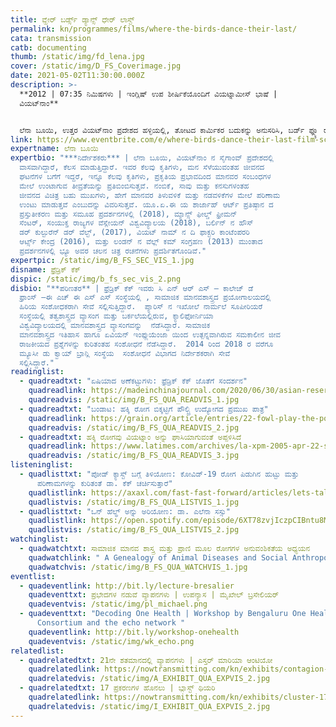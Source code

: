 ```yaml
---
title: ವ್ಹೇರ್ ಬರ್ಡ್ಸ್‌ ಡ್ಯಾನ್ಸ್‌ ಧೇರ್‌ ಲಾಸ್ಟ್‌
permalink: kn/programmes/films/where-the-birds-dance-their-last/
cata: transmission
catb: documenting
thumb: /static/img/fd_lena.jpg
cover: /static/img/D_FS_Coverimage.jpg
date: 2021-05-02T11:30:00.000Z
description: >-
  **2012 | 07:35 ನಿಮಿಷಗಳು | ಇಂಗ್ಲಿಷ್‌ ಉಪ ಶೀರ್ಷಿಕೆಯೊಂದಿಗೆ ವಿಯಟ್ನಾಮೀಸ್‌ ಭಾಷೆ |
  ವಿಯಟ್‌ನಾಂ‌**


  ಲೆನಾ ಬೂಯಿ, ಉತ್ತರ ವಿಯಟ್‌ನಾಂ ಪ್ರದೇಶದ ಹಳ್ಳಿಯಲ್ಲಿ, ತೋಟದ ಕಾರ್ಮಿಕರ ಬದುಕನ್ನು ಅನುಸರಿಸಿ, ಬರ್ಡ್‌ ಫ್ಲ್ಯೂ ರೋಗವನ್ನು ಕುರಿತಂತೆ ಪ್ರಮುಖ ಅಂಶಗಳನ್ನು ತೆರೆಯ ಮೇಲೆ ತಂದಿದ್ದಾರೆ. ಈ ಕಾರ್ಮಿಕರು, ಬಾತುಕೋಳಿಯ ಪುಕ್ಕಗಳನ್ನು ಬೇರ್ಪಡಿಸಿ, ಚೀನಾ ದೇಶಕ್ಕೆ ರಫ್ತು ಮಾಡುತ್ತಾರೆ. 2005 ರಲ್ಲಿ, ಬರ್ಡ್‌ ಫ್ಲ್ಯೂ ರೋಗವು, ಪಿಡುಗಿನ ರೂಪ ತಾಳಿ ಎಲ್ಲ ಕಡೆ ಹರಡಿದಾಗ, ಚೀನಾ ದೇಶವು ಬಾತುಕೋಳಿಯ ಪುಕ್ಕಗಳ ಆಮದನ್ನು ರದ್ದು ಪಡಿಸುತ್ತದೆ. ಈ ಪ್ರಕರಣದಿಂದಾಗಿ, ತೋಟದ ಕಾರ್ಮಿಕರು ಏನೆಲ್ಲಾ ಕಷ್ಟಗಳಿಗೆ ಗುರಿಯಾಗುತ್ತಾರೆ ಎಂಬುದನ್ನು, ಈ ಚಲನ ಚಿತ್ರದ ಮೂಲಕ, ಚಿತ್ರ ನಿರ್ದೇಶಕರು ಬೆಳಕಿಗೆ ತಂದಿದ್ದಾರೆ. ಪ್ರಾಣಿ ಪಕ್ಷಿಗಳನ್ನು ಮತ್ತು ಅವುಗಳಿಂದ ಉತ್ಪಾದಿಸಿದ ಪದಾರ್ಥಗಳನ್ನು, ಆಹಾರವಾಗಿ ಸೇವಿಸುವುದರಿಂದ ಸಂಭವಿಸುವ ಪರಿಣಾಮಗಳು, ಗ್ರಾಮೀಣ ಭೂ-ಪ್ರದೇಶಗಳ ಬದಲಾವಣೆಗಳು ಹಾಗೂ ಅನಾರೋಗ್ಯದ ಅಂಶವನ್ನೂ ಮೀರಿ ರೋಗಗಳಿಂದಾಗಿ ಮಾನವರ ಮೇಲೆ ಉಂಟಾಗುವ ಪ್ರಭಾವಗಳು, ಮುಂತಾದ ಹಲವು ವಿಷಯಗಳನ್ನು, ‘ವ್ಹೇರ್ ಬರ್ಡ್ಸ್‌ ಡ್ಯಾನ್ಸ್‌ ಧೇರ್‌ ಲಾಸ್ಟ್‌‌ʼ, ಚಿತ್ರವು, ಪ್ರತಿಬಿಂಬಿಸುತ್ತದೆ.
link: https://www.eventbrite.com/e/where-birds-dance-their-last-film-screening-discussion-registration-145820558215
expertname: ಲೆನಾ ಬೂಯಿ
expertbio: "***ನಿರ್ದೇಶಕರು*** | ಲೆನಾ ಬೂಯಿ, ವಿಯಟ್‌ನಾಂ ನ ಸೈಗಾಂವ್‌ ಪ್ರದೇಶದಲ್ಲಿ
  ವಾಸವಾಗಿದ್ದಾರೆ, ಕೆಲಸ ಮಾಡುತ್ತಿದ್ದಾರೆ. ಇವರ ಕೆಲವು ಕೃತಿಗಳು, ಮನ ಸೆಳೆಯುವಂತಹ ಜೀವನದ
  ಘಟನೆಗಳ ಬಗೆಗೆ ಇದ್ದರೆ, ಇನ್ನೂ ಕೆಲವು ಕೃತಿಗಳು, ಪ್ರಕೃತಿಯ ಪ್ರಭಾವದಿಂದ ಮಾನವರ ಸಂಬಂಧಗಳ
  ಮೇಲೆ ಉಂಟಾಗುವ ತೀವ್ರತೆಯನ್ನು ಪ್ರತಿಬಿಂಬಿಸುತ್ತವೆ. ನಂಬಿಕೆ, ಸಾವು ಮತ್ತು ಕನಸುಗಳಂತಹ
  ಜೀವನದ ವಿಚಿತ್ರ ಬಹು ಮುಖಗಳು, ಹೇಗೆ ಮಾನವರ ತಿಳುವಳಿಕೆ ಮತ್ತು ನಡವಳಿಕೆಗಳ ಮೇಲೆ ಪರಿಣಾಮ
  ಉಂಟು ಮಾಡುತ್ತವೆ ಎಂಬುದನ್ನು ವಿವರಿಸುತ್ತವೆ. ಯೂ.ಏ.ಈ ಯ ಶಾರ್ಜಾಹ್‌ ಆರ್ಟ್‌ ಪ್ರತಿಷ್ಠಾನ ದ
  ಪ್ರಸ್ತುತೀಕರಣ ಮತ್ತು ಸಮೂಹ ಪ್ರದರ್ಶನಗಳಲ್ಲಿ (2018), ಮ್ಯಾನ್ಸ್‌ ಫೀಲ್ಡ್‌ ಫ್ರೀಮನ್‌
  ಸೆಂಟರ್‌, ಸಂಯುಕ್ತ ರಾಜ್ಯಗಳ ವೆಸ್ಲೇಯನ್‌ ವಿಶ್ವವಿದ್ಯಾಲಯ (2018), ಬರ್ಲಿನ್‌ ನ ಹೌಸ್‌
  ಡರ್‌ ಕುಲ್ಟುರೆನ್‌ ಡರ್‌ ವೆಲ್ಟ್‌, (2017), ವಿಯಟ್‌ ನಾಮ್‌ ನ ದಿ ಫಾಕ್ಟರಿ ಕಾಂಟೆಂಪರರಿ
  ಆರ್ಟ್ಸ್‌ ಕೇಂದ್ರ (2016), ಮತ್ತು ಲಂಡನ್‌ ನ ವೆಲ್ಲ್‌ ಕಮ್‌ ಸಂಗ್ರಹಣ (2013) ಮುಂತಾದ
  ಪ್ರದರ್ಶನಗಳಲ್ಲಿ ಭ್ಯೂ ಅವರ ಚಲನ ಚಿತ್ರ ರಚನೆಗಳು ಪ್ರದರ್ಶಿತಗೊಂಡಿವೆ."
expertpic: /static/img/B_FS_SEC_VIS_1.jpg
disname: ಫ್ರೆಡ್ರಿಕ್‌ ಕೆಕ್‌
dispic: /static/img/b_fs_sec_vis_2.png
disbio: "**ಪರಿಣತರ** | ಫ್ರೆಡ್ರಿಕ್‌ ಕೆಕ್‌ ಇವರು ಸಿ ಎನ್‌ ಆರ್‌ ಎಸ್‌ – ಕಾಲೇಜ್‌ ಡೆ
  ಫ್ರಾಂಸ್‌ –ಈ ಎಚ್‌ ಈ ಎಸ್‌ ಎಸ್‌ ಸಂಸ್ಥೆಯಲ್ಲಿ , ಸಾಮಾಜಿಕ ಮಾನವಶಾಸ್ತ್ರದ ಪ್ರಯೋಗಾಲಯದಲ್ಲಿ
  ಹಿರಿಯ ಸಂಶೋಧಕರಾಗಿ ಸೇವೆ ಸಲ್ಲಿಸುತ್ತಿದ್ದಾರೆ.  ಪ್ಯಾರಿಸ್‌ ನ ಇಖೋಲೆ ನಾರ್ಮಲೆ ಸೂಪೀರಿಯರೆ
  ಸಂಸ್ಥೆಯಲ್ಲಿ ತತ್ವಶಾಸ್ತ್ರದ ವ್ಯಾಸಂಗ ಮತ್ತು ಬರ್ಕಲೆಯಲ್ಲಿರುವ, ಕ್ಯಾಲಿಫೋರ್ನಿಯಾ
  ವಿಶ್ವವಿದ್ಯಾಲಯದಲ್ಲಿ ಮಾನವಶಾಸ್ತ್ರದ ವ್ಯಾಸಂಗವನ್ನು  ನೆಡೆಸಿದ್ದಾರೆ. ಸಾಮಾಜಿಕ
  ಮಾನವಶಾಸ್ತ್ರದ ಇತಿಹಾಸ ಹಾಗೂ ಏವಿಯನ್ ಇಂಫ್ಲುಯೆಂಜಾ ಯಿಂದ ಉತ್ಪನ್ನವಾಗಿರುವ ಸಮಕಾಲೀನ ಜೀವ
  ರಾಜಕೀಯದ ಪ್ರಶ್ನೆಗಳನ್ನು ಕುರಿತಂತಹ ಸಂಶೋಧನೆ ನೆಡೆಸಿದ್ದಾರೆ.  2014 ರಿಂದ 2018 ರ ವರೆಗೂ
  ಮ್ಯೂಸೀ ಡು ಕ್ವಾಯ್‌ ಬ್ರಾನ್ಲಿ ಸಂಸ್ಥೆಯ  ಸಂಶೋಧನೆ ವಿಭಾಗದ ನಿರ್ದೇಶಕರಾಗಿ ಸೇವೆ
  ಸಲ್ಲಿಸಿದ್ದಾರೆ."
readinglist:
  - quadreadtxt: "ಏಷಿಯಾದ ಅಣೆಕಟ್ಟುಗಳು: ಫ್ರೆಡ್ರಿಕ್‌ ಕೆಕ್‌ ಜೊತೆಗೆ ಸಂದರ್ಶನ"
    quadreadlink: https://madeinchinajournal.com/2020/06/30/asian-reservoirs-a-conversation-with-frederic-keck/
    quadreadvis: /static/img/B_FS_QUA_READVIS_1.jpg
  - quadreadtxt: "ಬಂಡಾಟ: ಹಕ್ಕಿ ರೋಗ ಬಿಕ್ಕಟ್ಟಿಗೆ ಪೌಲ್ಟ್ರಿ ಉದ್ಯೋಗದ ಪ್ರಮುಖ ಪಾತ್ರ"
    quadreadlink: https://grain.org/article/entries/22-fowl-play-the-poultry-industry-s-central-role-in-the-bird-flu-crisis
    quadreadvis: /static/img/B_FS_QUA_READVIS_2.jpg
  - quadreadtxt: ಹಕ್ಕಿ ರೋಗವು ವಿಯಟ್ನಾಂ ಅನ್ನು ಘಾಸಿಯಾಗುವಂತೆ ಅಪ್ಪಳಿಸಿದೆ
    quadreadlink: https://www.latimes.com/archives/la-xpm-2005-apr-22-sci-vietflu22-story.html
    quadreadvis: /static/img/B_FS_QUA_READVIS_3.jpg
listeninglist:
  - quadlisttxt: "ಪೋಡ್‌ ಕ್ಯಾಸ್ಟ್‌ ಬಗ್ಗೆ ತಿಳಿಯೋಣ: ಕೋವಿಡ್-19‌ ರೋಗ ಪಿಡುಗಿನ ಹುಟ್ಟು ಮತ್ತು
      ಪರಿಣಾಮಗಳನ್ನು ಕುರಿತಂತೆ ಡಾ. ಕೆಕ್‌ ಚರ್ಚಿಸುತ್ತಾರೆ"
    quadlistlink: https://axaxl.com/fast-fast-forward/articles/lets-talk-podcast-dr-keck-discusses-the-origins-and-implications-of-the-covid-19-pandemic
    quadlistvis: /static/img/B_FS_QUA_LISTVIS_1.jpg
  - quadlisttxt: "ಒನ್‌ ಹೆಲ್ಥ್‌ ಅನ್ನು ಅರಿಯೋಣ: ಡಾ. ಎಲೆನಾ ಸಸ್ಸು"
    quadlistlink: https://open.spotify.com/episode/6XT78zvjIczpCIBntu8M4Q
    quadlistvis: /static/img/B_FS_QUA_LISTVIS_2.jpg
watchinglist:
  - quadwatchtxt: ಸಾಮಾಜಿಕ ಮಾನವ ಶಾಸ್ತ್ರ ಮತ್ತು ಪ್ರಾಣಿ ಮೂಲ ರೋಗಗಳ ಅನುವಂಶಿಕತೆಯ ಅಧ್ಯಯನ
    quadwatchlink: " A Genealogy of Animal Diseases and Social Anthropology"
    quadwatchvis: /static/img/B_FS_QUA_WATCHVIS_1.jpg
eventlist:
  - quadeventlink: http://bit.ly/lecture-bresalier
    quadeventtxt: ಪ್ರಭೇದಗಳ ನಡುವೆ ವ್ಯಾಪನಗಳು | ಉಪನ್ಯಾಸ | ಮೈಖೇಲ್‌ ಬ್ರಸೇಲಿಯರ್‌
    quadeventvis: /static/img/pl_michael.png
  - quadeventtxt: "Decoding One Health | Workshop by Bengaluru One Health City
      Consortium and the echo network "
    quadeventlink: http://bit.ly/workshop-onehealth
    quadeventvis: /static/img/wk_echo.png
relatedlist:
  - quadrelatedtxt: 21ನೇ ಶತಮಾನದಲ್ಲಿ ವ್ಯಾಪನಗಳು | ಎಸ್ತರ್‌ ಮಾರಿಯಾ ಆಂಟಿಯೋ
    quadrelatedlink: https://nowtransmitting.com/kn/exhibits/contagion-21st-century/
    quadrelatedvis: /static/img/A_EXHIBIT_QUA_EXPVIS_2.jpg
  - quadrelatedtxt: 17 ಪ್ರಕರಣಗಳ ಹೊನಲು | ಬ್ಲಾಸ್ಟ್‌ ಥಿಯರಿ
    quadrelatedlink: https://nowtransmitting.com/kn/exhibits/cluster-17-cases/
    quadrelatedvis: /static/img/I_EXHIBIT_QUA_EXPVIS_2.jpg
---
```

